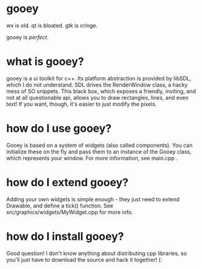 # gooey

wx is old. qt is bloated. gtk is cringe.

gooey is *perfect*.

# what is gooey?

gooey is a ui toolkit for c++. Its platform abstraction is provided by libSDL, which I do not understand. SDL drives the RenderWindow class, a hacky mess of SO snippets. This black box, which exposes a friendly, inviting, and not at all questionable api, allows you to draw rectangles, lines, and even text! If you want, though, it's easier to just modify the pixels.

# how do I use gooey?

Gooey is based on a system of widgets (also called components). You can initialize these on the fly and pass them to an instance of the Gooey class, which represents your window. For more information, see main.cpp .

# how do I extend gooey?

Adding your own widgets is simple enough - they just need to extend Drawable, and define a tick() function. See src/graphics/widgets/MyWidget.cpp for more info.

# how do I install gooey?

Good question! I don't know anything about distributing cpp libraries, so you'll just have to download the source and hack it together! (: